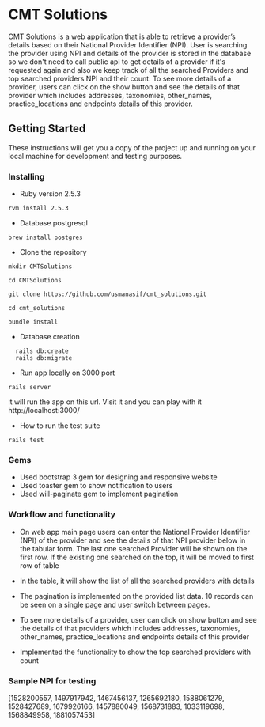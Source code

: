# CMT Solutions

CMT Solutions is a web application that is able to retrieve a provider’s details based on their National Provider Identifier (NPI). User is searching the provider using NPI and details of the provider is stored in the database so we don't need to call public api to get details of a provider if it's requested again and also we keep track of all the searched Providers and top searched providers NPI and their count. To see more details of a provider, users can click on the show button and see the details of that provider which includes addresses, taxonomies, other_names, practice_locations and endpoints details of this provider.


## Getting Started

These instructions will get you a copy of the project up and running on your local machine for development and testing purposes.

### Installing


* Ruby version
 2.5.3

 ```
 rvm install 2.5.3
 ```
* Database
postgresql

```
brew install postgres
```


* Clone the repository


```
mkdir CMTSolutions

cd CMTSolutions

git clone https://github.com/usmanasif/cmt_solutions.git

cd cmt_solutions

bundle install
```

* Database creation

```
  rails db:create
  rails db:migrate
```
* Run app locally on 3000 port

```
rails server
```

it will run the app on this url. Visit it and you can play with it
http://localhost:3000/

* How to run the test suite

```
rails test
```

### Gems
- Used bootstrap 3 gem for designing and responsive website
- Used toaster gem to show notification to users
- Used will-paginate gem to implement pagination


### Workflow and functionality
- On web app main page users can enter the National Provider Identifier (NPI) of the provider and see the details of that NPI provider below in the tabular form. The last one searched Provider will be shown on the first row. If the existing one searched on the top, it will be moved to first row of table

- In the table, it will show the list of all the searched providers with details

- The pagination is implemented on the provided list data. 10 records can be seen on a single page and user switch between pages.

- To see more details of a provider, user can click on show button and see the details of that providers which includes addresses, taxonomies, other_names, practice_locations and endpoints details of this provider

- Implemented the functionality to show the top searched providers with count


### Sample NPI for testing

[1528200557, 1497917942, 1467456137, 1265692180, 1588061279, 1528427689, 1679926166, 1457880049, 1568731883, 1033119698, 1568849958, 1881057453]

